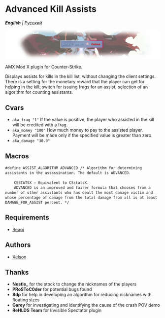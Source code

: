 # Advanced Kill Assists

_**English** | [Русский](README.ru.md)_

![Advanced Kill Assists](images/advanced_kill_assists.png)

AMX Mod X plugin for Counter-Strike.

Displays assists for kills in the kill list, without changing the client settings.
There is a setting for the monetary reward that the player can get for helping in the kill; switch for issuing frags for an assist; selection of an algorithm for counting assistants.

## Cvars
- ```aka_frag "1"``` If the value is positive, the player who assisted in the kill will be credited with a frag.
- ```aka_money "100"``` How much money to pay to the assisted player. Payment will be made only if the specified value is greater than zero.
- ```aka_damage "30.0"```

## Macros
```
#define ASSIST_ALGORITHM ADVANCED /* Algorithm for determining assistants in the assassination. The default is ADVANCED.

	CSSTATSX — Equivalent to CSstatsX.
	ADVANCED is an improved and fairer formula that chooses from a number of other assistants who has dealt the most damage victim and whose percentage of damage from the total damage from all is at least DAMAGE_FOR_ASSIST percent. */
```

## Requirements
- [Reapi](https://github.com/s1lentq/reapi)

## Authors
- [Xelson](https://github.com/Xelson)

## Thanks
- **Nestle_** for the stock to change the nicknames of the players
- **PRoSToC0der** for potential bugs found
- **8dp** for help in developing an algorithm for reducing nicknames with floating sizes
- **Garey** for investigating and identifying the cause of the crash POV demo
- **ReHLDS Team** for Invisible Spectator plugin
